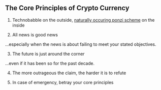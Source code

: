 ## The Core Principles of Crypto Currency

1. Technobabble on the outside, [naturally occuring ponzi scheme](https://openknowledge.worldbank.org/handle/10986/19358) on the inside

2. All news is good news

...especially when the news is about failing to meet your stated objectives.

3. The future is just around the corner

...even if it has been so for the past decade.

4. The more outrageous the claim, the harder it is to refute

5. In case of emergency, betray your core principles
